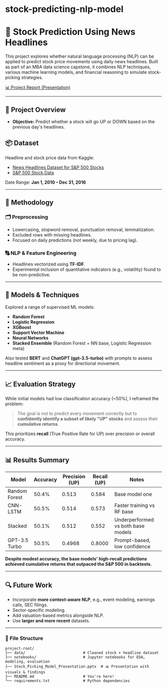 # stock-predicting-nlp-model

# 🧠 Stock Prediction Using News Headlines

This project explores whether natural language processing (NLP) can be applied to predict stock price movements using daily news headlines. Built as part of an MBA data science capstone, it combines NLP techniques, various machine learning models, and financial reasoning to simulate stock-picking strategies.

[📊 Project Report (Presentation)](./Stock_Picking_Model_Presentation.pptx)

---

## 📌 Project Overview

- **Objective:** Predict whether a stock will go UP or DOWN based on the previous day's headlines.

## 📦 Dataset

Headline and stock price data from Kaggle:

- [News Headlines Dataset for S&P 500 Stocks](https://www.kaggle.com/datasets/miguelaenlle/massive-stock-news-analysis-db-for-nlpbacktests)
- [S&P 500 Stock Data](https://www.kaggle.com/datasets/mosesmoncy/ny-stock-exchange-size-dataset)

Date Range: **Jan 1, 2010 – Dec 31, 2016**


---

## 🧮 Methodology

### 🗂️ Preprocessing
- Lowercasing, stopword removal, punctuation removal, lemmatization.
- Excluded rows with missing headlines.
- Focused on daily predictions (not weekly, due to pricing lag).

### 🔠 NLP & Feature Engineering
- Headlines vectorized using **TF-IDF**.
- Experimental inclusion of quantitative indicators (e.g., volatility) found to be non-predictive.

---

## 🤖 Models & Techniques

Explored a range of supervised ML models:
- **Random Forest**
- **Logistic Regression**
- **XGBoost**
- **Support Vector Machine**
- **Neural Networks**
- **Stacked Ensemble** (Random Forest + NN base, Logistic Regression meta)

Also tested **BERT** and **ChatGPT (gpt-3.5-turbo)** with prompts to assess headline sentiment as a proxy for directional movement.

---

## 📈 Evaluation Strategy

While initial models had low classification accuracy (~50%), I reframed the problem:

> The goal is not to predict every movement correctly but to **confidently identify a subset of likely "UP" stocks** and assess their **cumulative returns**.

This prioritizes **recall** (True Positive Rate for UP) over precision or overall accuracy.

---

## 📊 Results Summary

| Model          | Accuracy | Precision (UP) | Recall (UP) | Notes                              |
|----------------|----------|----------------|-------------|------------------------------------|
| Random Forest  | 50.4%    | 0.513          | 0.584       | Base model one                     |
| CNN-LSTM       | 50.5%    | 0.514          | 0.573       | Faster training vs RF base         |
| Stacked        | 50.1%    | 0.512          | 0.552       | Underperformed vs both base models |
| GPT-3.5 Turbo  | 50.5%    | 0.4968         | 0.8000      | Prompt-based, low confidence       |

**Despite modest accuracy, the base models' high-recall predictions achieved cumulative returns that outpaced the S&P 500 in backtests.**

---

## 🔍 Future Work

- Incorporate **more context-aware NLP**, e.g., event modeling, earnings calls, SEC filings.
- Sector-specific modeling.
- Add valuation-based metrics alongside NLP.
- Use **larger and more recent** datasets.

---

### 📁 File Structure

```
project-root/
├── data/                          # Cleaned stock + headline dataset
├── notebooks/                     # Jupyter notebooks for EDA, modeling, evaluation
├── Stock_Picking_Model_Presentation.pptx  # 📊 Presentation with visuals & findings
├── README.md                      # You're here!
└── requirements.txt               # Python dependencies
```
